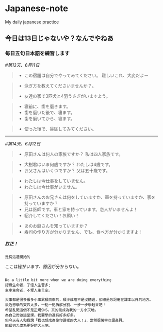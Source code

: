# Japanese-note
My daily japanese practice

## 今日は13日じゃないや？なんでやねあ
    
### 毎日五句日本語を練習します
_#第13天、6月11日_

> - この宿題は自分でやってみてください。
>   難しいこれ、大変だよー

> - 泳ぎ方を教えてくださいませんか？。  
>
> - 友達の家で3匹犬と4羽うさぎがいますよう。

> - 寝前に、歯を磨きます。 
> - 歯を磨いた後で、寝ます。
> - 歯を磨いてから、寝ます。

> - 使った後で、掃除してみてください。


------------

_#第14天、6月12日_

> - 原田さんは何人の家族ですか？
    私は四人家族です。

> - 大樹君はいま何歳ですか？
    わたしは4歳です。
> - お父さんはいくつですか？
    父は五十歳です。

> - わたしは今仕事をしていません。
> - わたしは今仕事がいません。

> - 原田さんのお兄さんは何をしていますか、車を持っていますか、家を持っていますか？
> - 兄は医師です。車と家を持っています。恋人がいませんよ！
> - 紹介してください！お願い！

> - あのお爺さんを知っていますか？
> - 寿司の作り方が分かりません、でも、食べ方が分かりますよ！

##### 訂正！
```
是從這邊開始的
```
ここは緑がいます、原因が分からない。

```

Do a little bit more when we are doing everything
認識生命者，了悟人生苦多;
主宰生命者，不懼人生苦空。

大事都是很多很多小事累積而來的，積沙成塔不是沒聽過，卻總是忘記用在課本以外的地方。
最近想學的東西太多，一點一點拆解分割、一步一步學起來吧！
希望亂闖這個不是正規SNS，真的能成為我的一方小天地。
為自己而做這堂課，我要學的還有好多好多。
但今天有人和我說「我也想成為像你這樣的大人！」，當然很榮幸也很高興。
繼續努力成為更好的大人吧。



```








